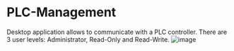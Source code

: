 # PLC-Management
Desktop application allows to communicate with a PLC controller. There are 3 user levels: Administrator, Read-Only and Read-Write.
![image](https://user-images.githubusercontent.com/62381241/217025893-fb3d05a6-0e13-40e8-8464-787427b8f8e3.png)
